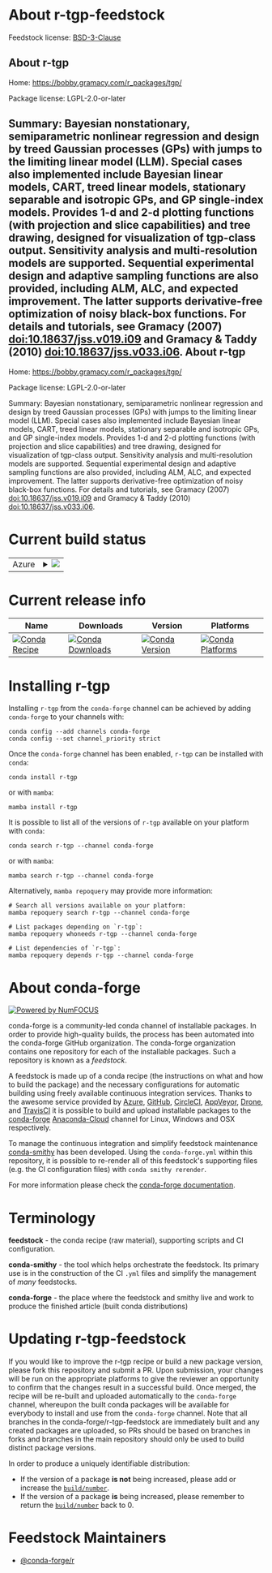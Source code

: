 About r-tgp-feedstock
=====================

Feedstock license: [BSD-3-Clause](https://github.com/conda-forge/r-tgp-feedstock/blob/main/LICENSE.txt)

About r-tgp
-----------

Home: https://bobby.gramacy.com/r_packages/tgp/

Package license: LGPL-2.0-or-later

Summary: Bayesian nonstationary, semiparametric nonlinear regression and design by treed Gaussian processes (GPs) with jumps to the limiting linear model (LLM).  Special cases also implemented include Bayesian linear models, CART, treed linear models, stationary separable and isotropic GPs, and GP single-index models.  Provides 1-d and 2-d plotting functions (with projection and slice capabilities) and tree drawing, designed for visualization of tgp-class output.  Sensitivity analysis and multi-resolution models are supported. Sequential experimental design and adaptive sampling functions are also provided, including ALM, ALC, and expected improvement.  The latter supports derivative-free optimization of noisy black-box functions.  For details and tutorials, see Gramacy (2007) <doi:10.18637/jss.v019.i09> and Gramacy & Taddy (2010) <doi:10.18637/jss.v033.i06>.
About r-tgp
-----------

Home: https://bobby.gramacy.com/r_packages/tgp/

Package license: LGPL-2.0-or-later

Summary: Bayesian nonstationary, semiparametric nonlinear regression and design by treed Gaussian processes (GPs) with jumps to the limiting linear model (LLM).  Special cases also implemented include Bayesian linear models, CART, treed linear models, stationary separable and isotropic GPs, and GP single-index models.  Provides 1-d and 2-d plotting functions (with projection and slice capabilities) and tree drawing, designed for visualization of tgp-class output.  Sensitivity analysis and multi-resolution models are supported. Sequential experimental design and adaptive sampling functions are also provided, including ALM, ALC, and expected improvement.  The latter supports derivative-free optimization of noisy black-box functions.  For details and tutorials, see Gramacy (2007) <doi:10.18637/jss.v019.i09> and Gramacy & Taddy (2010) <doi:10.18637/jss.v033.i06>.

Current build status
====================


<table>
    
  <tr>
    <td>Azure</td>
    <td>
      <details>
        <summary>
          <a href="https://dev.azure.com/conda-forge/feedstock-builds/_build/latest?definitionId=18439&branchName=main">
            <img src="https://dev.azure.com/conda-forge/feedstock-builds/_apis/build/status/r-tgp-feedstock?branchName=main">
          </a>
        </summary>
        <table>
          <thead><tr><th>Variant</th><th>Status</th></tr></thead>
          <tbody><tr>
              <td>linux_64_r_base4.2</td>
              <td>
                <a href="https://dev.azure.com/conda-forge/feedstock-builds/_build/latest?definitionId=18439&branchName=main">
                  <img src="https://dev.azure.com/conda-forge/feedstock-builds/_apis/build/status/r-tgp-feedstock?branchName=main&jobName=linux&configuration=linux%20linux_64_r_base4.2" alt="variant">
                </a>
              </td>
            </tr><tr>
              <td>linux_64_r_base4.3</td>
              <td>
                <a href="https://dev.azure.com/conda-forge/feedstock-builds/_build/latest?definitionId=18439&branchName=main">
                  <img src="https://dev.azure.com/conda-forge/feedstock-builds/_apis/build/status/r-tgp-feedstock?branchName=main&jobName=linux&configuration=linux%20linux_64_r_base4.3" alt="variant">
                </a>
              </td>
            </tr><tr>
              <td>osx_64_r_base4.2</td>
              <td>
                <a href="https://dev.azure.com/conda-forge/feedstock-builds/_build/latest?definitionId=18439&branchName=main">
                  <img src="https://dev.azure.com/conda-forge/feedstock-builds/_apis/build/status/r-tgp-feedstock?branchName=main&jobName=osx&configuration=osx%20osx_64_r_base4.2" alt="variant">
                </a>
              </td>
            </tr><tr>
              <td>osx_64_r_base4.3</td>
              <td>
                <a href="https://dev.azure.com/conda-forge/feedstock-builds/_build/latest?definitionId=18439&branchName=main">
                  <img src="https://dev.azure.com/conda-forge/feedstock-builds/_apis/build/status/r-tgp-feedstock?branchName=main&jobName=osx&configuration=osx%20osx_64_r_base4.3" alt="variant">
                </a>
              </td>
            </tr><tr>
              <td>win_64</td>
              <td>
                <a href="https://dev.azure.com/conda-forge/feedstock-builds/_build/latest?definitionId=18439&branchName=main">
                  <img src="https://dev.azure.com/conda-forge/feedstock-builds/_apis/build/status/r-tgp-feedstock?branchName=main&jobName=win&configuration=win%20win_64_" alt="variant">
                </a>
              </td>
            </tr>
          </tbody>
        </table>
      </details>
    </td>
  </tr>
</table>

Current release info
====================

| Name | Downloads | Version | Platforms |
| --- | --- | --- | --- |
| [![Conda Recipe](https://img.shields.io/badge/recipe-r--tgp-green.svg)](https://anaconda.org/conda-forge/r-tgp) | [![Conda Downloads](https://img.shields.io/conda/dn/conda-forge/r-tgp.svg)](https://anaconda.org/conda-forge/r-tgp) | [![Conda Version](https://img.shields.io/conda/vn/conda-forge/r-tgp.svg)](https://anaconda.org/conda-forge/r-tgp) | [![Conda Platforms](https://img.shields.io/conda/pn/conda-forge/r-tgp.svg)](https://anaconda.org/conda-forge/r-tgp) |

Installing r-tgp
================

Installing `r-tgp` from the `conda-forge` channel can be achieved by adding `conda-forge` to your channels with:

```
conda config --add channels conda-forge
conda config --set channel_priority strict
```

Once the `conda-forge` channel has been enabled, `r-tgp` can be installed with `conda`:

```
conda install r-tgp
```

or with `mamba`:

```
mamba install r-tgp
```

It is possible to list all of the versions of `r-tgp` available on your platform with `conda`:

```
conda search r-tgp --channel conda-forge
```

or with `mamba`:

```
mamba search r-tgp --channel conda-forge
```

Alternatively, `mamba repoquery` may provide more information:

```
# Search all versions available on your platform:
mamba repoquery search r-tgp --channel conda-forge

# List packages depending on `r-tgp`:
mamba repoquery whoneeds r-tgp --channel conda-forge

# List dependencies of `r-tgp`:
mamba repoquery depends r-tgp --channel conda-forge
```


About conda-forge
=================

[![Powered by
NumFOCUS](https://img.shields.io/badge/powered%20by-NumFOCUS-orange.svg?style=flat&colorA=E1523D&colorB=007D8A)](https://numfocus.org)

conda-forge is a community-led conda channel of installable packages.
In order to provide high-quality builds, the process has been automated into the
conda-forge GitHub organization. The conda-forge organization contains one repository
for each of the installable packages. Such a repository is known as a *feedstock*.

A feedstock is made up of a conda recipe (the instructions on what and how to build
the package) and the necessary configurations for automatic building using freely
available continuous integration services. Thanks to the awesome service provided by
[Azure](https://azure.microsoft.com/en-us/services/devops/), [GitHub](https://github.com/),
[CircleCI](https://circleci.com/), [AppVeyor](https://www.appveyor.com/),
[Drone](https://cloud.drone.io/welcome), and [TravisCI](https://travis-ci.com/)
it is possible to build and upload installable packages to the
[conda-forge](https://anaconda.org/conda-forge) [Anaconda-Cloud](https://anaconda.org/)
channel for Linux, Windows and OSX respectively.

To manage the continuous integration and simplify feedstock maintenance
[conda-smithy](https://github.com/conda-forge/conda-smithy) has been developed.
Using the ``conda-forge.yml`` within this repository, it is possible to re-render all of
this feedstock's supporting files (e.g. the CI configuration files) with ``conda smithy rerender``.

For more information please check the [conda-forge documentation](https://conda-forge.org/docs/).

Terminology
===========

**feedstock** - the conda recipe (raw material), supporting scripts and CI configuration.

**conda-smithy** - the tool which helps orchestrate the feedstock.
                   Its primary use is in the construction of the CI ``.yml`` files
                   and simplify the management of *many* feedstocks.

**conda-forge** - the place where the feedstock and smithy live and work to
                  produce the finished article (built conda distributions)


Updating r-tgp-feedstock
========================

If you would like to improve the r-tgp recipe or build a new
package version, please fork this repository and submit a PR. Upon submission,
your changes will be run on the appropriate platforms to give the reviewer an
opportunity to confirm that the changes result in a successful build. Once
merged, the recipe will be re-built and uploaded automatically to the
`conda-forge` channel, whereupon the built conda packages will be available for
everybody to install and use from the `conda-forge` channel.
Note that all branches in the conda-forge/r-tgp-feedstock are
immediately built and any created packages are uploaded, so PRs should be based
on branches in forks and branches in the main repository should only be used to
build distinct package versions.

In order to produce a uniquely identifiable distribution:
 * If the version of a package **is not** being increased, please add or increase
   the [``build/number``](https://docs.conda.io/projects/conda-build/en/latest/resources/define-metadata.html#build-number-and-string).
 * If the version of a package **is** being increased, please remember to return
   the [``build/number``](https://docs.conda.io/projects/conda-build/en/latest/resources/define-metadata.html#build-number-and-string)
   back to 0.

Feedstock Maintainers
=====================

* [@conda-forge/r](https://github.com/conda-forge/r/)

